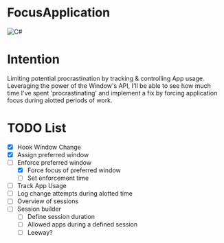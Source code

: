 # FocusApplication
![C#](https://img.shields.io/badge/c%23-%23239120.svg?style=for-the-badge&logo=c-sharp&logoColor=white)

# Intention
Limiting potential procrastination by tracking & controlling App usage. Leveraging the power of the Window's API, I'll be able to see how much time I've spent 'procrastinating' and implement a fix by forcing application focus during alotted periods of work.



# TODO List
- [x] Hook Window Change
- [x] Assign preferred window
- [ ] Enforce preferred window
  - [x] Force focus of preferred window
  - [ ] Set enforcement time
- [ ] Track App Usage
- [ ] Log change attempts during alotted time
- [ ] Overview of sessions
- [ ] Session builder
  - [ ] Define session duration 
  - [ ] Allowed apps during a defined session
  - [ ] Leeway?  
